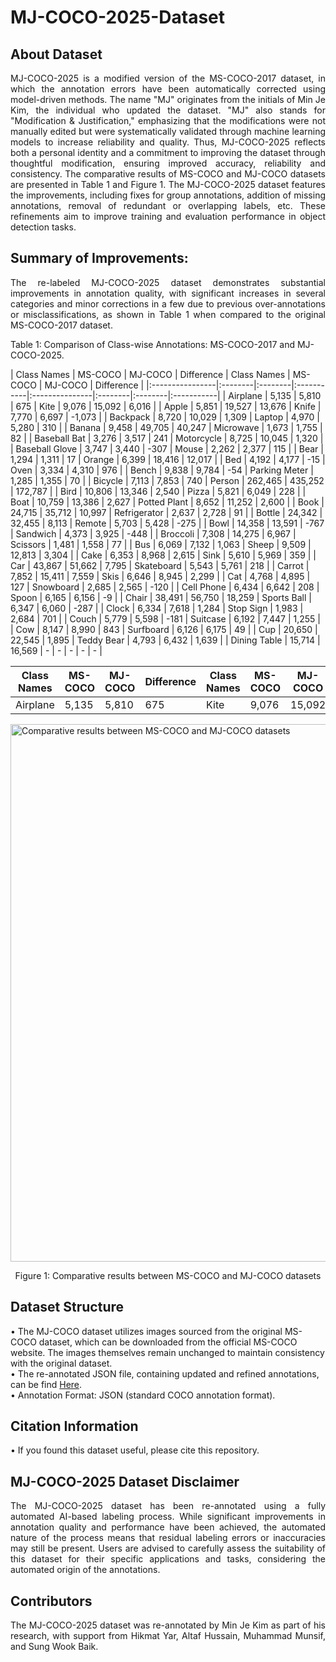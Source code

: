 # MJ-COCO-2025-Dataset

## About Dataset

<p align="justify">
MJ-COCO-2025 is a modified version of the MS-COCO-2017 dataset, in which the annotation errors have been automatically corrected using model-driven methods. The name "MJ" originates from the initials of Min Je Kim, the individual who updated the dataset. "MJ" also stands for "Modification & Justification," emphasizing that the modifications were not manually edited but were systematically validated through machine learning models to increase reliability and quality. Thus, MJ-COCO-2025 reflects both a personal identity and a commitment to improving the dataset through thoughtful modification, ensuring improved accuracy, reliability and consistency. The comparative results of MS-COCO and MJ-COCO datasets are presented in Table 1 and Figure 1. The MJ-COCO-2025 dataset features the improvements, including fixes for group annotations, addition of missing annotations, removal of redundant or overlapping labels, etc. These refinements aim to improve training and evaluation performance in object detection tasks.
</p>


## Summary of Improvements:
<p align="justify">
The re-labeled MJ-COCO-2025 dataset demonstrates substantial improvements in annotation quality, with significant increases in several categories and minor corrections in a few due to previous over-annotations or misclassifications, as shown in Table 1 when compared to the original MS-COCO-2017 dataset.
</p>

Table 1: Comparison of Class-wise Annotations: MS-COCO-2017 and MJ-COCO-2025.
<div style="overflow-x:auto;">
| Class Names     | MS-COCO | MJ-COCO | Difference | Class Names    | MS-COCO | MJ-COCO | Difference |
|:----------------|:--------|:--------|:-----------|:---------------|:--------|:--------|:-----------|
| Airplane        | 5,135   | 5,810   | 675        | Kite           | 9,076   | 15,092  | 6,016      |
| Apple           | 5,851   | 19,527  | 13,676     | Knife          | 7,770   | 6,697   | -1,073     |
| Backpack        | 8,720   | 10,029  | 1,309      | Laptop         | 4,970   | 5,280   | 310        |
| Banana          | 9,458   | 49,705  | 40,247     | Microwave      | 1,673   | 1,755   | 82         |
| Baseball Bat    | 3,276   | 3,517   | 241        | Motorcycle     | 8,725   | 10,045  | 1,320      |
| Baseball Glove  | 3,747   | 3,440   | -307       | Mouse          | 2,262   | 2,377   | 115        |
| Bear            | 1,294   | 1,311   | 17         | Orange         | 6,399   | 18,416  | 12,017     |
| Bed             | 4,192   | 4,177   | -15        | Oven           | 3,334   | 4,310   | 976        |
| Bench           | 9,838   | 9,784   | -54        | Parking Meter  | 1,285   | 1,355   | 70         |
| Bicycle         | 7,113   | 7,853   | 740        | Person         | 262,465 | 435,252 | 172,787    |
| Bird            | 10,806  | 13,346  | 2,540      | Pizza          | 5,821   | 6,049   | 228        |
| Boat            | 10,759  | 13,386  | 2,627      | Potted Plant   | 8,652   | 11,252  | 2,600      |
| Book            | 24,715  | 35,712  | 10,997     | Refrigerator   | 2,637   | 2,728   | 91         |
| Bottle          | 24,342  | 32,455  | 8,113      | Remote         | 5,703   | 5,428   | -275       |
| Bowl            | 14,358  | 13,591  | -767       | Sandwich       | 4,373   | 3,925   | -448       |
| Broccoli        | 7,308   | 14,275  | 6,967      | Scissors       | 1,481   | 1,558   | 77         |
| Bus             | 6,069   | 7,132   | 1,063      | Sheep          | 9,509   | 12,813  | 3,304      |
| Cake            | 6,353   | 8,968   | 2,615      | Sink           | 5,610   | 5,969   | 359        |
| Car             | 43,867  | 51,662  | 7,795      | Skateboard     | 5,543   | 5,761   | 218        |
| Carrot          | 7,852   | 15,411  | 7,559      | Skis           | 6,646   | 8,945   | 2,299      |
| Cat             | 4,768   | 4,895   | 127        | Snowboard      | 2,685   | 2,565   | -120       |
| Cell Phone      | 6,434   | 6,642   | 208        | Spoon          | 6,165   | 6,156   | -9         |
| Chair           | 38,491  | 56,750  | 18,259     | Sports Ball    | 6,347   | 6,060   | -287       |
| Clock           | 6,334   | 7,618   | 1,284      | Stop Sign      | 1,983   | 2,684   | 701        |
| Couch           | 5,779   | 5,598   | -181       | Suitcase       | 6,192   | 7,447   | 1,255      |
| Cow             | 8,147   | 8,990   | 843        | Surfboard      | 6,126   | 6,175   | 49         |
| Cup             | 20,650  | 22,545  | 1,895      | Teddy Bear     | 4,793   | 6,432   | 1,639      |
| Dining Table    | 15,714  | 16,569  |   -        |    -           |   -     |   -     |   -        |

</div>

<table style="width:100%; table-layout:fixed;">
  <thead>
    <tr>
      <th>Class Names</th>
      <th>MS-COCO</th>
      <th>MJ-COCO</th>
      <th>Difference</th>
      <th>Class Names</th>
      <th>MS-COCO</th>
      <th>MJ-COCO</th>
      <th>Difference</th>
    </tr>
  </thead>
  <tbody>
    <tr>
      <td>Airplane</td><td>5,135</td><td>5,810</td><td>675</td>
      <td>Kite</td><td>9,076</td><td>15,092</td><td>6,016</td>
    </tr>
    <!-- Add other rows similarly -->
  </tbody>
</table>




<div align="left">
  <img src="https://www.googleapis.com/download/storage/v1/b/kaggle-user-content/o/inbox%2F26520677%2F6af38e16f7a313e3ad560dc88525f87c%2FPicture14.svg?generation=1745669512762612&alt=media" 
       alt="Comparative results between MS-COCO and MJ-COCO datasets" 
       width="860" height="860"/>
  <p align="center">Figure 1: Comparative results between MS-COCO and MJ-COCO datasets</p>
</div>

## Dataset Structure
• The MJ-COCO dataset utilizes images sourced from the original MS-COCO dataset, which can be downloaded from the official MS-COCO website. The images themselves remain unchanged to maintain consistency with the original dataset.<br>
• The re-annotated JSON file, containing updated and refined annotations, can be find [Here](https://drive.google.com/file/d/1RPTBC0_H7PJjfMdBkFyTVo0m0dR7pXRc/view?usp=sharing).<br>
• Annotation Format: JSON (standard COCO annotation format).<br>


## Citation Information
 • If you found this dataset useful, please cite this repository.

## MJ-COCO-2025 Dataset Disclaimer
<p align="justify">
The MJ-COCO-2025 dataset has been re-annotated using a fully automated AI-based labeling process. While significant improvements in annotation quality and performance have been achieved, the automated nature of the process means that residual labeling errors or inaccuracies may still be present. Users are advised to carefully assess the suitability of this dataset for their specific applications and tasks, considering the automated origin of the annotations.
</p>

## Contributors
<p align="justify">The MJ-COCO-2025 dataset was re-annotated by Min Je Kim as part of his research, with support from Hikmat Yar, Altaf Hussain, Muhammad Munsif, and Sung Wook Baik.</p>
